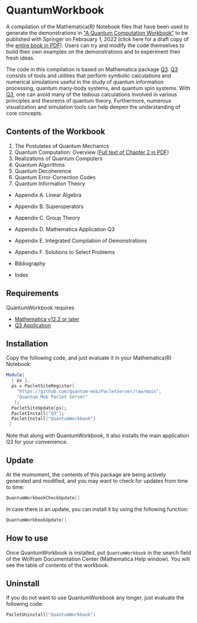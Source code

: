 # QuantumWorkbook

A compilation of the Mathematica(R) Notebook files that have been used to generate the demonstrations in ["A Quantum Computation Workbook"](https://link.springer.com/book/9783030912130) to be published with Springer on Febrauary 1, 2022 (click here for a draft copy of the [entire book in PDF](./Samples/QuantumWorkbook.pdf)). Users can try and modify the code themselves to build their own examples on the demonstrations and to experiment their fresh ideas.

The code in this compilation is based on Mathematica package [Q3](https://github.com/quantum-mob/Q3). [Q3](https://github.com/quantum-mob/Q3) consists of tools and utilities that perform symbolic calculations and numerical simulations useful in the study of quantum information processing, quantum many-body systems, and quantum spin systems. With [Q3](https://github.com/quantum-mob/Q3), one can avoid many of the tedious calculations involved in various principles and theorems of quantum theory. Furthermore, numerous visualization and simulation tools can help deepen the understanding of core concepts.

## Contents of the Workbook

1. The Postulates of Quantum Mechanics
2. Quantum Computation: Overview ([Full text of Chapter 2 in PDF](./Samples/Chapter2.pdf))
3. Realizations of Quantum Computers
4. Quantum Algorithms
5. Quantum Decoherence
6. Quantum Error-Correction Codes
7. Quantum Information Theory

* Appendix A. Linear Algebra
* Appendix B. Superoperators
* Appendix C. Group Theory
* Appendix D. Mathematica Application Q3
* Appendix E. Integrated Compilation of Demonstrations
* Appendix F. Solutions to Select Problems

* Bibliography
* Index

## Requirements

QuantumWorkbook requires

* [Mathematica v12.2 or later](https://www.wolfram.com/mathematica)
* [Q3 Application](https://github.com/quantum-mob/Q3)

## Installation

Copy the following code, and just evaluate it in your Mathematica(R) Notebook:

```Mathematica
Module[
  { ps },
  ps = PacletSiteRegister[
    "https://github.com/quantum-mob/PacletServer/raw/main",
    "Quantum Mob Paclet Server"
   ];
  PacletSiteUpdate[ps];
  PacletInstall["Q3"];
  PacletInstall["QuantumWorkbook"]
 ]
```

Note that along with QuantumWorkbook, it also installs the main application Q3 for your convenience.


## Update

At the momoment, the contents of this package are being actively generated and modified, and you may want to check for updates from time to time:

```Mathematica
QuantumWorkbookCheckUpdate[]
```

In case there is an update, you can install it by using the following function:

```Mathematica
QuantumWorkbookUpdate[]
```

## How to use

Once QuantumWorkbook is installed, put `QuantumWorkbook` in the search field of the Wolfram Documentation Center (Mathematica Help window). You will see the table of contents of the workbook.

## Uninstall

If you do not want to use QuantumWorkbook any longer, just evaluate the following code:

```Mathematica
PacletUninstall["QuantumWorkbook"]
```
